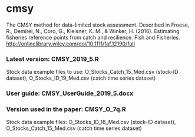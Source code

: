 # cmsy
The CMSY method for data-limited stock assessment. Described in Froese, R., Demirel, N., Coro, G., Kleisner, K. M., & Winker, H. (2016). Estimating fisheries reference points from catch and resilience. Fish and Fisheries.
http://onlinelibrary.wiley.com/doi/10.1111/faf.12190/full 

### Latest version: CMSY_2019_5.R
Stock data example files to use: O_Stocks_Catch_15_Med.csv (stock-ID dataset), O_Stocks_ID_19_Med.csv (catch time series dataset)

### User guide: CMSY_UserGuide_2019_5.docx

### Version used in the paper: CMSY_O_7q.R
Stock data example files: O_Stocks_ID_18_Med.csv (stock-ID dataset), O_Stocks_Catch_15_Med.csv (catch time series dataset)

